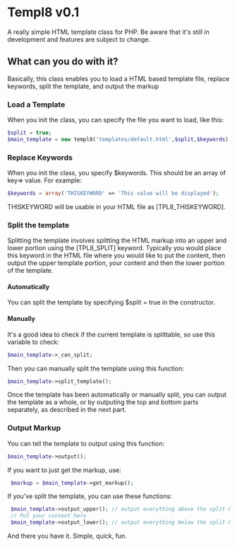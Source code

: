 # Templ8 v0.1
A really simple HTML template class for PHP. Be aware that it's still in development and features are subject to change.

## What can you do with it?
Basically, this class enables you to load a HTML based template file, replace keywords, split the template, and output the markup

### Load a Template
When you init the class, you can specify the file you want to load, like this:

```PHP
$split = true;
$main_template = new templ8('templates/default.html',$split,$keywords);	
```

### Replace Keywords
When you init the class, you specify $keywords. This should be an array of key=> value. For example:

```PHP
$keywords = array('THISKEYWORD' => 'This value will be displayed');
```

THISKEYWORD will be usable in your HTML file as [TPL8_THISKEYWORD].

### Split the template
Splitting the template involves splitting the HTML markup into an upper and lower portion using the [TPL8_SPLIT] keyword. 
Typically you would place this keyword in the HTML file where you would like to put the content, then output the upper template portion, your content and then the lower portion of the template.

#### Automatically
You can split the template by specifying $split = true in the constructor.

#### Manually
It's a good idea to check if the current template is splittable, so use this variable to check:

```PHP
$main_template->_can_split;
```

Then you can manually split the template using this function:

```PHP
$main_template->split_template();
```

Once the template has been automatically or manually split, you can output the template as a whole, or by outputing the top and bottom parts separately, as described in the next part.

### Output Markup
You can tell the template to output using this function:

```PHP
$main_template->output();
```

If you want to just get the markup, use:

```PHP
 $markup = $main_template->get_markup();
```

If you've split the template, you can use these functions:

```PHP
 $main_template->output_upper(); // output everything above the split keyword
 // Put your content here
 $main_template->output_lower(); // output everything below the split keyword
```

And there you have it. Simple, quick, fun.
